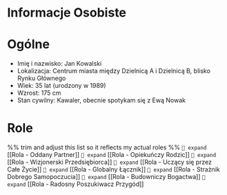 # Informacje Osobiste
# Ogólne
* Imię i nazwisko: Jan Kowalski
* Lokalizacja: Centrum miasta między Dzielnicą A i Dzielnicą B, blisko Rynku Głównego
* Wiek: 35 lat (urodzony w 1989)
* Wzrost: 175 cm
* Stan cywilny: Kawaler, obecnie spotykam się z Ewą Nowak

# Role
%% trim and adjust this list so it reflects my actual roles %%
`🧭 expand` [[Rola - Oddany Partner]] 
`🧭 expand` [[Rola - Opiekuńczy Rodzic]]
`🧭 expand` [[Rola - Wizjonerski Przedsiębiorca]]
`🧭 expand` [[Rola - Uczący się przez Całe Życie]]
`🧭 expand` [[Rola - Globalny Łącznik]]
`🧭 expand` [[Rola - Strażnik Dobrego Samopoczucia]]
`🧭 expand` [[Rola - Budowniczy Bogactwa]]
`🧭 expand` [[Rola - Radosny Poszukiwacz Przygód]] 